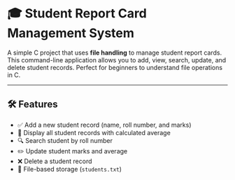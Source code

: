 # 🎓 Student Report Card Management System

A simple C project that uses **file handling** to manage student report cards. This command-line application allows you to add, view, search, update, and delete student records. Perfect for beginners to understand file operations in C.

---

## 🛠️ Features

- ✅ Add a new student record (name, roll number, and marks)
- 📄 Display all student records with calculated average
- 🔍 Search student by roll number
- ✏️ Update student marks and average
- ❌ Delete a student record
- 📁 File-based storage (`students.txt`)
